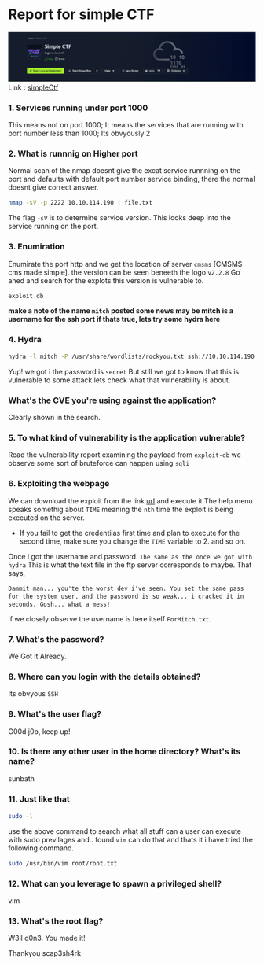 # Report for simple CTF
![Head](/simple_ctf/assets/Head.png)
Link : [simpleCtf](https://tryhackme.com/r/room/easyctf)
### 1. Services running under port 1000
This means not on port 1000; It means the services that are running with port number less than 1000;
Its obvyously 2 
### 2. What is runnnig on Higher port 
Normal scan of the nmap doesnt give the excat service runnning on the port and defaults with default port number service binding,
there the normal doesnt give correct answer.
```bash
nmap -sV -p 2222 10.10.114.190 | file.txt
```
The flag `-sV` is to determine service version. This looks deep into the service running on the port.

### 3. Enumiration 
Enumirate the port http and we get the location of server `cmsms` [CMSMS cms made simple].
the version can be seen beneeth the logo `v2.2.8` 
Go ahed and search for the explots this version is vulnerable to.
```web
exploit db
```
__make a note of the name `mitch` posted some news may be mitch is a username for the ssh port if thats true, lets try some hydra here__

### 4. Hydra
```bash
hydra -l mitch -P /usr/share/wordlists/rockyou.txt ssh://10.10.114.190:2222
```
Yup! we got i the password is `secret`
But still we got to know that this is vulnerable to some attack lets check what that vulnerability is about.
### What's the CVE you're using against the application?
Clearly shown in the search. 

### 5. To what kind of vulnerability is the application vulnerable?
Read the vulnerability report 
examining the payload from `exploit-db` we observe some sort of bruteforce can happen using `sqli`
### 6. Exploiting the webpage
We can download the exploit from the link [url](https://www.exploit-db.com/exploits/46635) and execute it
The help menu speaks somethig about `TIME` meaning the `nth` time the exploit is being executed on the server.
- If you fail to get the credentilas first time and plan to execute for the second time, make sure you change the `TIME` variable to 2. and so on.

Once i got the username and password. `The same as the once we got with hydra`
This is what the text file in the ftp server corresponds to maybe.
That says,
```text
Dammit man... you'te the worst dev i've seen. You set the same pass for the system user, and the password is so weak... i cracked it in seconds. Gosh... what a mess!
```
if we closely observe the username is here itself `ForMitch.txt`.

### 7. What's the password?
We Got it Already.

### 8. Where can you login with the details obtained?
Its obvyous `SSH`

### 9. What's the user flag?
G00d j0b, keep up!

### 10. Is there any other user in the home directory? What's its name?
sunbath

### 11. Just like that
```bash
sudo -l 
```
use the above command to search what all stuff can a user can execute with sudo previlages and..
found `vim` can do that and thats it i have tried the following command.
```bash
sudo /usr/bin/vim root/root.txt
```
### 12. What can you leverage to spawn a privileged shell?
vim

### 13. What's the root flag?
W3ll d0n3. You made it!


Thankyou
scap3sh4rk
